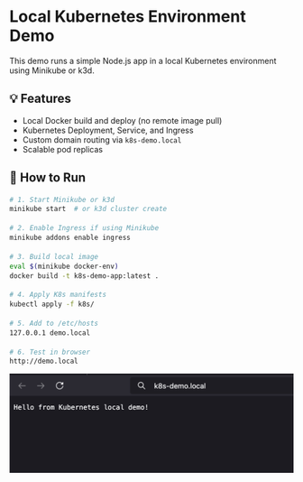 # Local Kubernetes Environment Demo

This demo runs a simple Node.js app in a local Kubernetes environment using Minikube or k3d.

## 💡 Features
- Local Docker build and deploy (no remote image pull)
- Kubernetes Deployment, Service, and Ingress
- Custom domain routing via `k8s-demo.local`
- Scalable pod replicas

## 🧪 How to Run
```bash
# 1. Start Minikube or k3d
minikube start  # or k3d cluster create

# 2. Enable Ingress if using Minikube
minikube addons enable ingress

# 3. Build local image
eval $(minikube docker-env)
docker build -t k8s-demo-app:latest .

# 4. Apply K8s manifests
kubectl apply -f k8s/

# 5. Add to /etc/hosts
127.0.0.1 demo.local

# 6. Test in browser
http://demo.local
```
![Local K8s App](../screenshots/02-k8s-local-env/01.png)
